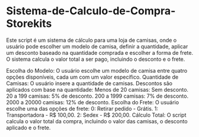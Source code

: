 # Sistema-de-Calculo-de-Compra-Storekits
Este script é um sistema de cálculo para uma loja de camisas, onde o usuário pode escolher um modelo de camisa, definir a quantidade, aplicar um desconto baseado na quantidade comprada e escolher a forma de frete. O sistema calcula o valor total a ser pago, incluindo o desconto e o frete.


Escolha do Modelo: O usuário escolhe um modelo de camisa entre quatro opções disponíveis, cada um com um valor específico.
Quantidade de Camisas: O usuário insere a quantidade de camisas. Descontos são aplicados com base na quantidade:
Menos de 20 camisas: Sem desconto.
20 a 199 camisas: 5% de desconto.
200 a 1999 camisas: 7% de desconto.
2000 a 20000 camisas: 12% de desconto.
Escolha do Frete: O usuário escolhe uma das opções de frete:
0: Retirar pedido - Grátis.
1: Transportadora - R$ 100,00.
2: Sedex - R$ 200,00.
Cálculo Total: O script calcula o valor total da compra, incluindo o valor das camisas, o desconto aplicado e o frete.
